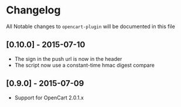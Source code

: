# Changelog

All Notable changes to `opencart-plugin` will be documented in this file

## [0.10.0] - 2015-07-10
- The sign in the push url is now in the header
- The script now use a constant-time hmac digest compare

## [0.9.0] - 2015-07-09
- Support for OpenCart 2.0.1.x
